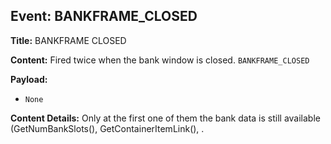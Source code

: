 ## Event: BANKFRAME_CLOSED

**Title:** BANKFRAME CLOSED

**Content:**
Fired twice when the bank window is closed.
`BANKFRAME_CLOSED`

**Payload:**
- `None`

**Content Details:**
Only at the first one of them the bank data is still available (GetNumBankSlots(), GetContainerItemLink(), .